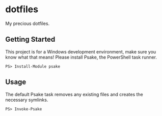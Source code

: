 # dotfiles

My precious dotfiles.

## Getting Started

This project is for a Windows development environment, make sure you know what
that means! Please install Psake, the PowerShell task runner.

```
PS> Install-Module psake
```

## Usage

The default Psake task removes any existing files and creates the necessary
symlinks.

```
PS> Invoke-Psake
```
